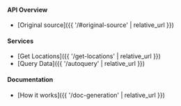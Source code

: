#### API Overview

- [Original source]({{ '/#original-source' | relative_url }})

#### Services

- [Get Locations]({{ '/get-locations' | relative_url }})
- [Query Data]({{ '/autoquery' | relative_url }})

#### Documentation

- [How it works]({{ '/doc-generation' | relative_url }})
